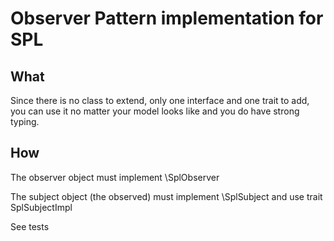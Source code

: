 # Observer Pattern implementation for SPL

## What

Since there is no class to
extend, only one interface and one trait to add, you can use it no matter your model looks
like and you do have strong typing.

## How

The observer object must implement \SplObserver

The subject object (the observed) must implement \SplSubject and use trait SplSubjectImpl

See tests